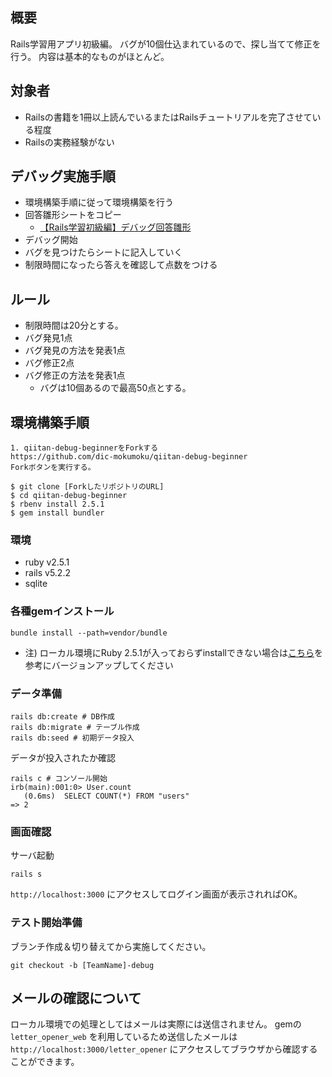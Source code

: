 ## 概要

Rails学習用アプリ初級編。
バグが10個仕込まれているので、探し当てて修正を行う。
内容は基本的なものがほとんど。

## 対象者

- Railsの書籍を1冊以上読んでいるまたはRailsチュートリアルを完了させている程度
- Railsの実務経験がない

## デバッグ実施手順

- 環境構築手順に従って環境構築を行う
- 回答雛形シートをコピー
  - [【Rails学習初級編】デバッグ回答雛形](https://docs.google.com/spreadsheets/d/1sPUKfM8UkCZZiZmBHTuWgeQFmVHo5V68jy4r639JDCo/edit?usp=sharing)
- デバッグ開始
- バグを見つけたらシートに記入していく
- 制限時間になったら答えを確認して点数をつける
  
## ルール

- 制限時間は20分とする。
- バグ発見1点
- バグ発見の方法を発表1点
- バグ修正2点
- バグ修正の方法を発表1点
  - バグは10個あるので最高50点とする。

## 環境構築手順

```
1. qiitan-debug-beginnerをForkする
https://github.com/dic-mokumoku/qiitan-debug-beginner
Forkボタンを実行する。

$ git clone [ForkしたリポジトリのURL]
$ cd qiitan-debug-beginner
$ rbenv install 2.5.1
$ gem install bundler
```


### 環境
- ruby v2.5.1
- rails v5.2.2
- sqlite

### 各種gemインストール

```
bundle install --path=vendor/bundle
```

- 注) ローカル環境にRuby 2.5.1が入っておらずinstallできない場合は[こちら](https://qiita.com/akisanpony/items/ae9d8eed72945de98285)を参考にバージョンアップしてください

### データ準備

```
rails db:create # DB作成
rails db:migrate # テーブル作成
rails db:seed # 初期データ投入
```

データが投入されたか確認

```
rails c # コンソール開始
irb(main):001:0> User.count
   (0.6ms)  SELECT COUNT(*) FROM "users"
=> 2
```

### 画面確認

サーバ起動
```
rails s
```

`http://localhost:3000` にアクセスしてログイン画面が表示されればOK。

### テスト開始準備

ブランチ作成＆切り替えてから実施してください。 
```
git checkout -b [TeamName]-debug
```

## メールの確認について

ローカル環境での処理としてはメールは実際には送信されません。
gemの `letter_opener_web` を利用しているため送信したメールは `http://localhost:3000/letter_opener` にアクセスしてブラウザから確認することができます。
